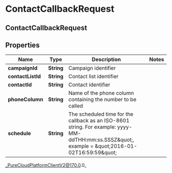 # ContactCallbackRequest

## ContactCallbackRequest

## Properties

|Name | Type | Description | Notes|
|------------ | ------------- | ------------- | -------------|
| **campaignId** | **String** | Campaign identifier | |
| **contactListId** | **String** | Contact list identifier | |
| **contactId** | **String** | Contact identifier | |
| **phoneColumn** | **String** | Name of the phone column containing the number to be called | |
| **schedule** | **String** | The scheduled time for the callback as an ISO-8601 string. For example: yyyy-MM-ddTHH:mm:ss.SSSZ\&quot;, example &#x3D; \&quot;2016-01-02T16:59:59\&quot; | |



_PureCloudPlatformClientV2@170.0.0_
